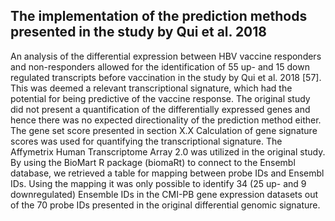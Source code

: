 ## The implementation of the prediction methods presented in the study by Qui et al. 2018

An analysis of the differential expression between HBV vaccine responders and non-responders allowed for the identification of 55 up- and 15 down regulated transcripts before vaccination in the study by Qui et al. 2018 [57]. This was deemed a relevant transcriptional signature, which had the potential for being predictive of the vaccine response.  The original study did not present a quantification of the differentially expressed genes and hence there was no expected directionality of the prediction method either. The gene set score presented in section X.X Calculation of gene signature scores was used for quantifying the transcriptional signature. The Affymetrix Human Transcriptome Array 2.0 was utilized in the original study. By using the BioMart R package (biomaRt) to connect to the Ensembl database, we retrieved a table for mapping between probe IDs and Ensembl IDs. Using the mapping it was only possible to identify 34 (25 up- and 9 downregulated) Ensemble IDs in the CMI-PB gene expression datasets out of the 70 probe IDs presented in the original differential genomic signature.

